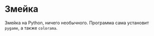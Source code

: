 # Змейка
Змейка на Python, ничего необычного.
Программа сама установит `pygame`, а также `colorama`.
